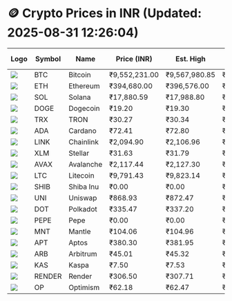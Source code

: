 # 🪙 Crypto Prices in INR (Updated: 2025-08-31 12:26:04)

| Logo | Symbol | Name       | Price (INR) | Est. High | Est. Low | Gross Profit | Fees | Net Profit | ROI % |
|------|--------|------------|-------------|-----------|----------|---------------|------|-------------|--------|
| ![](https://coin-images.coingecko.com/coins/images/1/large/bitcoin.png?1696501400) | BTC    | Bitcoin    | ₹9,552,231.00 | ₹9,567,980.85 | ₹9,536,481.15 | ₹330.31 | ₹200.00 | ₹130.31 | 0.13% |
| ![](https://coin-images.coingecko.com/coins/images/279/large/ethereum.png?1696501628) | ETH    | Ethereum   | ₹394,680.00 | ₹396,576.00 | ₹392,784.00 | ₹965.42 | ₹200.00 | ₹765.42 | 0.77% |
| ![](https://coin-images.coingecko.com/coins/images/4128/large/solana.png?1718769756) | SOL    | Solana     | ₹17,880.59 | ₹17,988.80 | ₹17,772.38 | ₹1,217.70 | ₹200.00 | ₹1,017.70 | 1.02% |
| ![](https://coin-images.coingecko.com/coins/images/5/large/dogecoin.png?1696501409) | DOGE   | Dogecoin   | ₹19.20 | ₹19.30 | ₹19.10 | ₹1,052.38 | ₹200.00 | ₹852.38 | 0.85% |
| ![](https://coin-images.coingecko.com/coins/images/1094/large/tron-logo.png?1696502193) | TRX    | TRON       | ₹30.27 | ₹30.34 | ₹30.20 | ₹486.81 | ₹200.00 | ₹286.81 | 0.29% |
| ![](https://coin-images.coingecko.com/coins/images/975/large/cardano.png?1696502090) | ADA    | Cardano    | ₹72.41 | ₹72.80 | ₹72.02 | ₹1,074.66 | ₹200.00 | ₹874.66 | 0.87% |
| ![](https://coin-images.coingecko.com/coins/images/877/large/chainlink-new-logo.png?1696502009) | LINK   | Chainlink  | ₹2,094.90 | ₹2,106.96 | ₹2,082.84 | ₹1,157.89 | ₹200.00 | ₹957.89 | 0.96% |
| ![](https://coin-images.coingecko.com/coins/images/100/large/fmpFRHHQ_400x400.jpg?1735231350) | XLM    | Stellar    | ₹31.63 | ₹31.79 | ₹31.47 | ₹1,020.04 | ₹200.00 | ₹820.04 | 0.82% |
| ![](https://coin-images.coingecko.com/coins/images/12559/large/Avalanche_Circle_RedWhite_Trans.png?1696512369) | AVAX   | Avalanche  | ₹2,117.44 | ₹2,127.30 | ₹2,107.58 | ₹935.77 | ₹200.00 | ₹735.77 | 0.74% |
| ![](https://coin-images.coingecko.com/coins/images/2/large/litecoin.png?1696501400) | LTC    | Litecoin   | ₹9,791.43 | ₹9,823.14 | ₹9,759.72 | ₹649.75 | ₹200.00 | ₹449.75 | 0.45% |
| ![](https://coin-images.coingecko.com/coins/images/11939/large/shiba.png?1696511800) | SHIB   | Shiba Inu  | ₹0.00 | ₹0.00 | ₹0.00 | ₹549.82 | ₹200.00 | ₹349.82 | 0.35% |
| ![](https://coin-images.coingecko.com/coins/images/12504/large/uniswap-logo.png?1720676669) | UNI    | Uniswap    | ₹868.93 | ₹872.47 | ₹865.39 | ₹817.08 | ₹200.00 | ₹617.08 | 0.62% |
| ![](https://coin-images.coingecko.com/coins/images/12171/large/polkadot.png?1696512008) | DOT    | Polkadot   | ₹335.47 | ₹337.20 | ₹333.74 | ₹1,034.63 | ₹200.00 | ₹834.63 | 0.83% |
| ![](https://coin-images.coingecko.com/coins/images/29850/large/pepe-token.jpeg?1696528776) | PEPE   | Pepe       | ₹0.00 | ₹0.00 | ₹0.00 | ₹691.05 | ₹200.00 | ₹491.05 | 0.49% |
| ![](https://coin-images.coingecko.com/coins/images/30980/large/Mantle-Logo-mark.png?1739213200) | MNT    | Mantle     | ₹104.06 | ₹104.96 | ₹103.16 | ₹1,744.86 | ₹200.00 | ₹1,544.86 | 1.54% |
| ![](https://coin-images.coingecko.com/coins/images/26455/large/aptos_round.png?1696525528) | APT    | Aptos      | ₹380.30 | ₹381.95 | ₹378.65 | ₹871.52 | ₹200.00 | ₹671.52 | 0.67% |
| ![](https://coin-images.coingecko.com/coins/images/16547/large/arb.jpg?1721358242) | ARB    | Arbitrum   | ₹45.01 | ₹45.32 | ₹44.70 | ₹1,409.55 | ₹200.00 | ₹1,209.55 | 1.21% |
| ![](https://coin-images.coingecko.com/coins/images/25751/large/kaspa-icon-exchanges.png?1696524837) | KAS    | Kaspa      | ₹7.50 | ₹7.53 | ₹7.47 | ₹924.25 | ₹200.00 | ₹724.25 | 0.72% |
| ![](https://coin-images.coingecko.com/coins/images/11636/large/rndr.png?1696511529) | RENDER | Render     | ₹306.50 | ₹307.71 | ₹305.29 | ₹794.99 | ₹200.00 | ₹594.99 | 0.59% |
| ![](https://coin-images.coingecko.com/coins/images/25244/large/Optimism.png?1696524385) | OP     | Optimism   | ₹62.18 | ₹62.47 | ₹61.89 | ₹950.13 | ₹200.00 | ₹750.13 | 0.75% |
